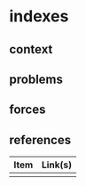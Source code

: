 # indexes

## context  

## problems

## forces   

## references

| Item | Link(s) |
| :--- | ------- |
|      |         |